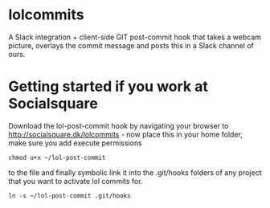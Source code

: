 # lolcommits
A Slack integration + client-side GIT post-commit hook that takes a webcam picture, overlays the commit message and posts this in a Slack channel of ours.

# Getting started if you work at Socialsquare
Download the lol-post-commit hook by navigating your browser to
http://socialsquare.dk/lolcommits - now place this in your home folder, make
sure you add execute permissions

	chmod u+x ~/lol-post-commit

to the file and finally symbolic link it into the .git/hooks folders of any
project that you want to activate lol commits for.

	ln -s ~/lol-post-commit .git/hooks

